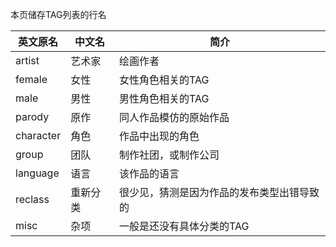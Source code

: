 ﻿本页储存TAG列表的行名

| 英文原名 | 中文名 | 简介 |
| --- | --- | --- |
| artist | 艺术家 | 绘画作者 |
| female | 女性 | 女性角色相关的TAG |
| male | 男性 | 男性角色相关的TAG |
| parody | 原作 | 同人作品模仿的原始作品 |
| character | 角色 | 作品中出现的角色 |
| group | 团队 | 制作社团，或制作公司 |
| language | 语言 | 该作品的语言 |
| reclass | 重新分类 | 很少见，猜测是因为作品的发布类型出错导致的 |
| misc | 杂项 | 一般是还没有具体分类的TAG |